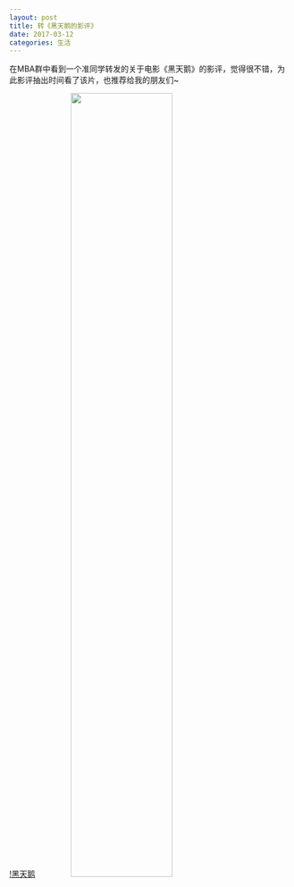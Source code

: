 ```yaml
---
layout: post
title: 转《黑天鹅的影评》
date: 2017-03-12
categories: 生活
---
```


在MBA群中看到一个准同学转发的关于电影《黑天鹅》的影评，觉得很不错，为此影评抽出时间看了该片，也推荐给我的朋友们~

[!黑天鹅]()
<img src="{{ site.baseurl }}/public/asset/pic/blackswan.jpg" style="width:60%;display:inline;text-align: center;" />
